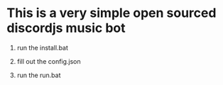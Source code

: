 
# This is a very simple open sourced discordjs music bot

1) run the install.bat

2) fill out the config.json

3) run the run.bat

